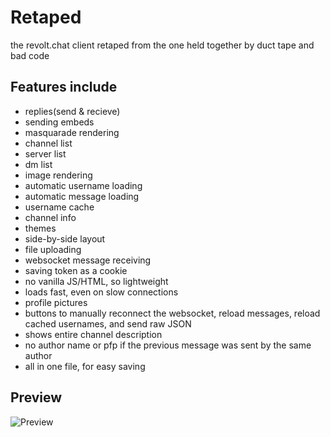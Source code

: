 # Retaped
the revolt.chat client retaped from the one held together by duct tape and bad code

## Features include
- replies(send & recieve)
- sending embeds
- masquarade rendering
- channel list
- server list
- dm list
- image rendering
- automatic username loading
- automatic message loading
- username cache
- channel info
- themes
- side-by-side layout
- file uploading
- websocket message receiving
- saving token as a cookie
- no vanilla JS/HTML, so lightweight
- loads fast, even on slow connections
- profile pictures
- buttons to manually reconnect the websocket, reload messages, reload cached usernames, and send raw JSON
- shows entire channel description
- no author name or pfp if the previous message was sent by the same author
- all in one file, for easy saving

## Preview 
![Preview](https://autumn.revolt.chat/attachments/GGi_XtXIuh30UTQJD9WNSkeySUR2AxWAjg8n-mVbCq/image.png)
